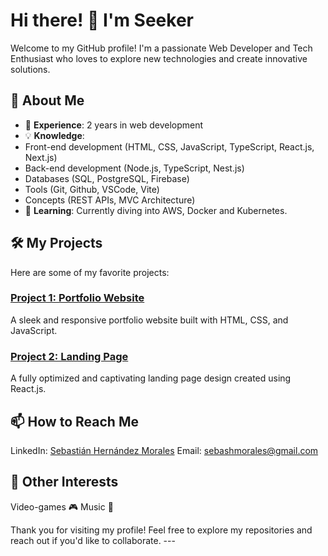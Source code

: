 # Hi there! 👋 I'm Seeker

Welcome to my GitHub profile!
I'm a passionate Web Developer and Tech Enthusiast who loves to explore new technologies and create innovative solutions.

## 🌟 About Me
- 🚀 **Experience**: 2 years in web development
- 💡 **Knowledge**:
-   Front-end development (HTML, CSS, JavaScript, TypeScript, React.js, Next.js)
-   Back-end development (Node.js, TypeScript, Nest.js)
-   Databases (SQL, PostgreSQL, Firebase)
-   Tools (Git, Github, VSCode, Vite)
-   Concepts (REST APIs, MVC Architecture)
- 📖 **Learning**: Currently diving into AWS, Docker and Kubernetes.

## 🛠️ My Projects
Here are some of my favorite projects:
### [Project 1: Portfolio Website](https://sebastian-web-portfolio.vercel.app/)
A sleek and responsive portfolio website built with HTML, CSS, and JavaScript.
### [Project 2: Landing Page](https://sh-company-finance.vercel.app/)
A fully optimized and captivating landing page design created using React.js.

## 📫 How to Reach Me
LinkedIn: [Sebastián Hernández Morales](https://www.linkedin.com/in/sebasti%C3%A1n-hern%C3%A1ndez-803355296/)
Email: sebashmorales@gmail.com

## 🌱 Other Interests
Video-games 🎮
Music 🎵

Thank you for visiting my profile! Feel free to explore my repositories and reach out if you'd like to collaborate. ---
